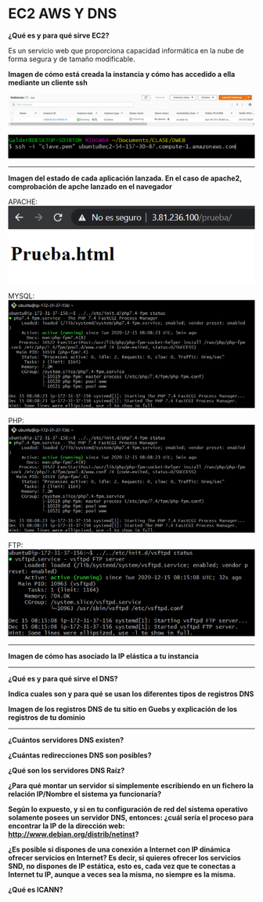 # EC2 AWS Y DNS

**¿Qué es y para qué sirve EC2?**

Es un servicio web que proporciona capacidad informática en la nube de forma segura y de tamaño modificable.

**Imagen de cómo está creada la instancia y cómo has accedido a ella mediante un cliente ssh**

![](https://github.com/GalderGG/fotosDocumentacion/blob/master/13.png?raw=true)

![](https://github.com/GalderGG/fotosDocumentacion/blob/master/16.png?raw=true)

<hr>

**Imagen del estado de cada aplicación lanzada. En el caso de apache2, comprobación de apche lanzado en el navegador**

APACHE:<br>
![](https://github.com/GalderGG/fotosDocumentacion/blob/master/21.png?raw=true)

MYSQL:<br>
![](https://github.com/GalderGG/fotosDocumentacion/blob/master/27.png?raw=true)

PHP:<br>
![](https://github.com/GalderGG/fotosDocumentacion/blob/master/26.png?raw=true)

FTP:<br>
![](https://github.com/GalderGG/fotosDocumentacion/blob/master/28.png?raw=true)

<hr>

**Imagen de cómo has asociado la IP elástica a tu instancia**

<hr>

**¿Qué es y para qué sirve el DNS?**

**Indica cuales son y para qué se usan los diferentes tipos de registros DNS**

**Imagen de los registros DNS de tu sitio en Guebs y explicación de los registros de tu dominio**

<hr>

**¿Cuántos servidores DNS existen?**

**¿Cuántas redirecciones DNS son posibles?**

**¿Qué son los servidores DNS Raíz?**

**¿Para qué montar un servidor si simplemente escribiendo en un fichero la relación IP/Nombre el sistema ya funcionaría?**

**Según lo expuesto, y si en tu configuración de red del sistema operativo solamente posees un servidor DNS, entonces: ¿cuál sería el proceso para encontrar la IP de la dirección web: http://www.debian.org/distrib/netinst?**

**¿Es posible si dispones de una conexión a Internet con IP dinámica ofrecer servicios en Internet? Es decir, si quieres ofrecer los servicios SND, no dispones de IP estática, esto es, cada vez que te conectas a Internet tu IP, aunque a veces sea la misma, no siempre es la misma.**

**¿Qué es ICANN?**
